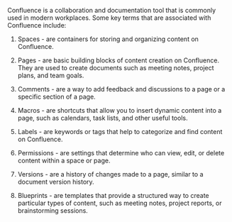Confluence is a collaboration and documentation tool that is commonly used in modern workplaces. Some key terms that are associated with Confluence include:

1. Spaces - are containers for storing and organizing content on Confluence.

2. Pages - are basic building blocks of content creation on Confluence. They are used to create documents such as meeting notes, project plans, and team goals.

3. Comments - are a way to add feedback and discussions to a page or a specific section of a page.

4. Macros - are shortcuts that allow you to insert dynamic content into a page, such as calendars, task lists, and other useful tools.

5. Labels - are keywords or tags that help to categorize and find content on Confluence. 

6. Permissions - are settings that determine who can view, edit, or delete content within a space or page.

7. Versions - are a history of changes made to a page, similar to a document version history. 

8. Blueprints - are templates that provide a structured way to create particular types of content, such as meeting notes, project reports, or brainstorming sessions.
